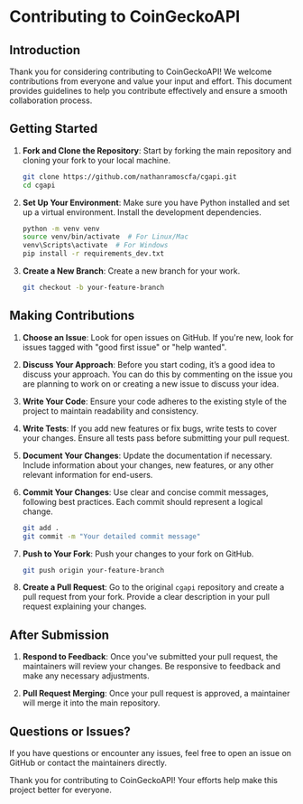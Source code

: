 # Contributing to CoinGeckoAPI

## Introduction

Thank you for considering contributing to CoinGeckoAPI! We welcome contributions from everyone and value your input and effort. This document provides guidelines to help you contribute effectively and ensure a smooth collaboration process.

## Getting Started

1. **Fork and Clone the Repository**: Start by forking the main repository and cloning your fork to your local machine.

    ```bash
    git clone https://github.com/nathanramoscfa/cgapi.git
    cd cgapi
    ```

2. **Set Up Your Environment**: Make sure you have Python installed and set up a virtual environment. Install the development dependencies.

    ```bash
    python -m venv venv
    source venv/bin/activate  # For Linux/Mac
    venv\Scripts\activate  # For Windows
    pip install -r requirements_dev.txt
    ```

3. **Create a New Branch**: Create a new branch for your work.

    ```bash
    git checkout -b your-feature-branch
    ```

## Making Contributions

1. **Choose an Issue**: Look for open issues on GitHub. If you're new, look for issues tagged with "good first issue" 
   or "help wanted".

2. **Discuss Your Approach**: Before you start coding, it’s a good idea to discuss your approach. You can do this by 
   commenting on the issue you are planning to work on or creating a new issue to discuss your idea.

3. **Write Your Code**: Ensure your code adheres to the existing style of the project to maintain readability and 
   consistency.

4. **Write Tests**: If you add new features or fix bugs, write tests to cover your changes. Ensure all tests pass 
   before submitting your pull request.

5. **Document Your Changes**: Update the documentation if necessary. Include information about your changes, new 
   features, or any other relevant information for end-users.

6. **Commit Your Changes**: Use clear and concise commit messages, following best practices. Each commit should 
   represent a logical change.

    ```bash
    git add .
    git commit -m "Your detailed commit message"
    ```

7. **Push to Your Fork**: Push your changes to your fork on GitHub.

    ```bash
    git push origin your-feature-branch
    ```

8. **Create a Pull Request**: Go to the original `cgapi` repository and create a pull request from your fork. 
   Provide a clear description in your pull request explaining your changes.

## After Submission

1. **Respond to Feedback**: Once you've submitted your pull request, the maintainers will review your changes. Be 
   responsive to feedback and make any necessary adjustments.

2. **Pull Request Merging**: Once your pull request is approved, a maintainer will merge it into the main repository.

## Questions or Issues?

If you have questions or encounter any issues, feel free to open an issue on GitHub or contact the maintainers directly.

Thank you for contributing to CoinGeckoAPI! Your efforts help make this project better for everyone.
